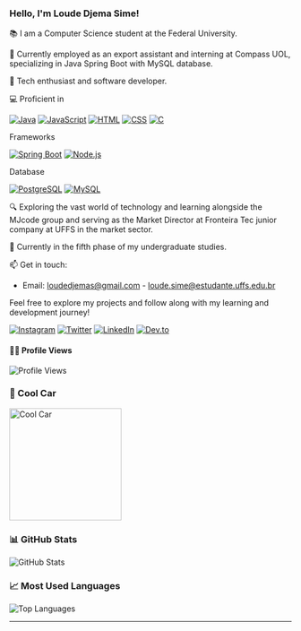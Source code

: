
### Hello, I'm Loude Djema Sime!

📚 I am a Computer Science student at the Federal University.

👔 Currently employed as an export assistant and interning at Compass UOL, specializing in Java Spring Boot with MySQL database.

🚀 Tech enthusiast and software developer.

💻 Proficient in 

[![Java](https://img.shields.io/badge/Java-007396?style=for-the-badge&logo=java&logoColor=white)](#) 
[![JavaScript](https://img.shields.io/badge/JavaScript-F7DF1E?style=for-the-badge&logo=javascript&logoColor=black)](#) 
[![HTML](https://img.shields.io/badge/HTML5-E34F26?style=for-the-badge&logo=html5&logoColor=white)](#) 
[![CSS](https://img.shields.io/badge/CSS-1572B6?style=for-the-badge&logo=css3&logoColor=white)](#) 
[![C](https://img.shields.io/badge/C-A8B9CC?style=for-the-badge&logo=c&logoColor=black)](#)

Frameworks

[![Spring Boot](https://img.shields.io/badge/Spring_Boot-6DB33F?style=for-the-badge&logo=spring&logoColor=white)](#) 
[![Node.js](https://img.shields.io/badge/Node.js-339933?style=for-the-badge&logo=node.js&logoColor=white)](#)

Database

[![PostgreSQL](https://img.shields.io/badge/PostgreSQL-336791?style=for-the-badge&logo=postgresql&logoColor=white)](#)
[![MySQL](https://img.shields.io/badge/MySQL-4479A1?style=for-the-badge&logo=mysql&logoColor=white)](#) 


🔍 Exploring the vast world of technology and learning alongside the MJcode group and serving as the Market Director at Fronteira Tec junior company at UFFS in the market sector.

📖 Currently in the fifth phase of my undergraduate studies.

📫 Get in touch:

- Email: loudedjemas@gmail.com - loude.sime@estudante.uffs.edu.br

Feel free to explore my projects and follow along with my learning and development journey!

[![Instagram](https://img.shields.io/badge/Instagram-E4405F?style=for-the-badge&logo=instagram&logoColor=white)](https://www.instagram.com/djemalee_)
[![Twitter](https://img.shields.io/badge/Twitter-1DA1F2?style=for-the-badge&logo=twitter&logoColor=white)](https://twitter.com/Djema50852883)
[![LinkedIn](https://img.shields.io/badge/LinkedIn-0077B5?style=for-the-badge&logo=linkedin&logoColor=white)](https://www.linkedin.com/in/loude-djema-sime-a41135207/)
[![Dev.to](https://img.shields.io/badge/dev-E4405F?style=for-the-badge&logo=dev&logoColor=white)](https://dev.to/loude)

#### 🧑‍🚀 Profile Views
![Profile Views](https://komarev.com/ghpvc/?username=loudedje)

### 🎨 Cool Car
<img src="https://image.lexica.art/full_jpg/3be7b645-ec6b-4d8a-b89c-1af25777f367" alt="Cool Car" width="200px">

### 📊 GitHub Stats 
![GitHub Stats](https://github-readme-stats.vercel.app/api?username=loudedje&show_icons=true&theme=dracula)

### 📈 Most Used Languages
![Top Languages](https://github-readme-stats.vercel.app/api/top-langs/?username=loudedje&layout=compact&theme=dracula)

---
